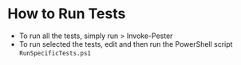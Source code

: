 # How to Run Tests

* To run all the tests, simply run > Invoke-Pester
* To run selected the tests, edit and then run the PowerShell script `RunSpecificTests.ps1`
